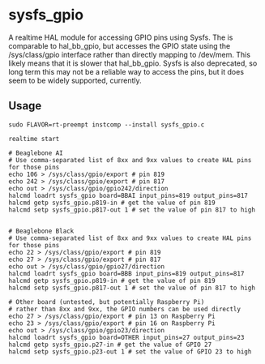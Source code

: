sysfs_gpio
==========

A realtime HAL module for accessing GPIO pins using Sysfs. The is comparable to hal_bb_gpio, but
accesses the GPIO state using the /sys/class/gpio interface rather than directly mapping to 
/dev/mem. This likely means that it is slower that hal_bb_gpio. Sysfs is also deprecated, so
long term this may not be a reliable way to access the pins, but it does seem to be widely 
supported, currently.

## Usage

    sudo FLAVOR=rt-preempt instcomp --install sysfs_gpio.c

    realtime start

    # Beaglebone AI
    # Use comma-separated list of 8xx and 9xx values to create HAL pins for those pins
    echo 106 > /sys/class/gpio/export # pin 819
    echo 242 > /sys/class/gpio/export # pin 817
    echo out > /sys/class/gpio/gpio242/direction
    halcmd loadrt sysfs_gpio board=BBAI input_pins=819 output_pins=817
    halcmd getp sysfs_gpio.p819-in # get the value of pin 819
    halcmd setp sysfs_gpio.p817-out 1 # set the value of pin 817 to high
   

    # Beaglebone Black
    # Use comma-separated list of 8xx and 9xx values to create HAL pins for those pins
    echo 22 > /sys/class/gpio/export # pin 819
    echo 27 > /sys/class/gpio/export # pin 817
    echo out > /sys/class/gpio/gpio27/direction
    halcmd loadrt sysfs_gpio board=BBB input_pins=819 output_pins=817
    halcmd getp sysfs_gpio.p819-in # get the value of pin 819
    halcmd setp sysfs_gpio.p817-out 1 # set the value of pin 817 to high

    # Other board (untested, but potentially Raspberry Pi)
    # rather than 8xx and 9xx, the GPIO numbers can be used directly
    echo 27 > /sys/class/gpio/export # pin 13 on Raspberry Pi
    echo 23 > /sys/class/gpio/export # pin 16 on Raspberry Pi
    echo out > /sys/class/gpio/gpio23/direction
    halcmd loadrt sysfs_gpio board=OTHER input_pins=27 output_pins=23
    halcmd getp sysfs_gpio.p27-in # get the value of GPIO 27
    halcmd setp sysfs_gpio.p23-out 1 # set the value of GPIO 23 to high
